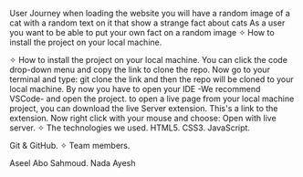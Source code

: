 
User Journey
 when loading the website you will have a random image of a cat with a random text on it that show a strange fact about cats 
As a user you  want to be able to put your own fact on a random image 
✧ How to install the project on your local machine.

✧ How to install the project on your local machine.
You can click the code drop-down menu and copy the link to clone the repo.
Now go to your terminal and type: git clone the link and then the repo will be cloned to your local machine.
By now you have to open your IDE -We recommend VSCode- and open the project.
to open a live page from your local machine project, you can download the live Server extension. This's a link to the extension.
Now right click with your mouse and choose: Open with live server.
✧ The technologies we used.
HTML5.
CSS3.
JavaScript.

Git & GitHub.
✧ Team members.

Aseel Abo Sahmoud.
Nada Ayesh
